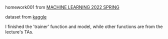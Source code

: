 homework001 from 
[MACHINE LEARNING 2022 SPRING](https://speech.ee.ntu.edu.tw/~hylee/ml/2022-spring.php)

dataset from
[kaggle](https://www.kaggle.com/competitions/ml2022spring-hw1/data)

I finished the 'trainer' function and model, while other functions are from the lecture's TAs.
